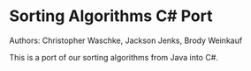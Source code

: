 # Sorting Algorithms C# Port
Authors: Christopher Waschke, Jackson Jenks, Brody Weinkauf

This is a port of our sorting algorithms from Java into C#.